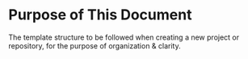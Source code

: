 # Purpose of This Document
The template structure to be followed when creating a new project or repository, for the purpose of organization & clarity.
